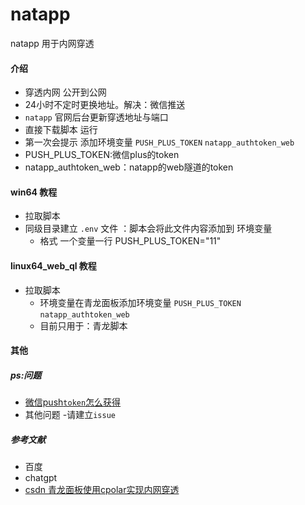 # natapp
natapp 用于内网穿透
#### 介绍
- 穿透内网 公开到公网
- 24小时不定时更换地址。解决：微信推送
- `natapp` 官网后台更新穿透地址与端口
- 直接下载脚本 运行 
- 第一次会提示 添加环境变量 `PUSH_PLUS_TOKEN`  `natapp_authtoken_web`
- PUSH_PLUS_TOKEN:微信plus的token
- natapp_authtoken_web：natapp的web隧道的token
#### win64 教程
- 拉取脚本
- 同级目录建立 `.env` 文件 ：脚本会将此文件内容添加到 环境变量
  - 格式 一个变量一行  PUSH_PLUS_TOKEN="11"
#### linux64_web_ql 教程
- 拉取脚本
  - 环境变量在青龙面板添加环境变量 `PUSH_PLUS_TOKEN`  `natapp_authtoken_web`
  - 目前只用于：青龙脚本
#### 其他
##### ps:问题
- [微信push`token`怎么获得](https://www.pushplus.plus/)
- 其他问题
  -请建立`issue`   
##### 参考文献
- 百度
- chatgpt
- [csdn 青龙面板使用cpolar实现内网穿透](https://blog.csdn.net/weixin_51863878/article/details/130719604?ops_request_misc=%257B%2522request%255Fid%2522%253A%2522168489087816800217274228%2522%252C%2522scm%2522%253A%252220140713.130102334.pc%255Fall.%2522%257D&request_id=168489087816800217274228&biz_id=0&utm_medium=distribute.pc_search_result.none-task-blog-2~all~first_rank_ecpm_v1~rank_v31_ecpm-4-130719604-null-null.142^v87^control_2,239^v2^insert_chatgpt&utm_term=%E9%9D%92%E9%BE%99%E7%A9%BF%E9%80%8F&spm=1018.2226.3001.4187)
